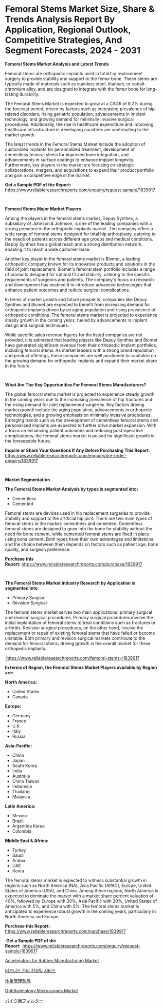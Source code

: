 <p><h1>Femoral Stems Market Size, Share & Trends Analysis Report By Application, Regional Outlook, Competitive Strategies, And Segment Forecasts, 2024 - 2031</h1></p><p><strong>Femoral Stems Market Analysis and Latest Trends</strong></p>
<p><p>Femoral stems are orthopedic implants used in total hip replacement surgery to provide stability and support to the femur bone. These stems are typically made of materials such as stainless steel, titanium, or cobalt-chromium alloy, and are designed to integrate with the femur bone for long-lasting durability.</p><p>The Femoral Stems Market is expected to grow at a CAGR of 9.2% during the forecast period, driven by factors such as increasing prevalence of hip-related disorders, rising geriatric population, advancements in implant technology, and growing demand for minimally invasive surgical procedures. Additionally, the rise in healthcare expenditure and improving healthcare infrastructure in developing countries are contributing to the market growth.</p><p>The latest trends in the Femoral Stems Market include the adoption of customized implants for personalized treatment, development of cementless femoral stems for improved bone integration, and advancements in surface coatings to enhance implant longevity. Furthermore, key players in the market are focusing on strategic collaborations, mergers, and acquisitions to expand their product portfolio and gain a competitive edge in the market.</p></p>
<p><strong>Get a Sample PDF of the Report:&nbsp;</strong> <a href="https://www.reliableresearchreports.com/enquiry/request-sample/1839917">https://www.reliableresearchreports.com/enquiry/request-sample/1839917</a></p>
<p>&nbsp;</p>
<p><strong>Femoral Stems Major Market Players</strong></p>
<p><p>Among the players in the femoral stems market, Depuy Synthes, a subsidiary of Johnson & Johnson, is one of the leading companies with a strong presence in the orthopedic implants market. The company offers a wide range of femoral stems designed for total hip arthroplasty, catering to the needs of patients across different age groups and medical conditions. Depuy Synthes has a global reach and a strong distribution network, enabling it to reach a wide customer base.</p><p>Another key player in the femoral stems market is Biomet, a leading orthopedic company known for its innovative products and solutions in the field of joint replacement. Biomet's femoral stem portfolio includes a range of products designed for optimal fit and stability, catering to the specific requirements of surgeons and patients. The company's focus on research and development has enabled it to introduce advanced technologies that enhance patient outcomes and reduce surgical complications.</p><p>In terms of market growth and future prospects, companies like Depuy Synthes and Biomet are expected to benefit from increasing demand for orthopedic implants driven by an aging population and rising prevalence of orthopedic conditions. The femoral stems market is projected to experience steady growth in the coming years, fueled by advancements in implant design and surgical techniques.</p><p>While specific sales revenue figures for the listed companies are not provided, it is estimated that leading players like Depuy Synthes and Biomet have generated significant revenue from their orthopedic implant portfolios, including femoral stems. As market leaders with a strong brand reputation and product offerings, these companies are well positioned to capitalize on the growing demand for orthopedic implants and expand their market share in the future.</p></p>
<p>&nbsp;</p>
<p><strong>What Are The Key Opportunities For Femoral Stems Manufacturers?</strong></p>
<p><p>The global femoral stems market is projected to experience steady growth in the coming years due to the increasing prevalence of hip fractures and the rising demand for joint replacement surgeries. Key factors driving market growth include the aging population, advancements in orthopedic technologies, and a growing emphasis on minimally invasive procedures. Emerging trends such as the development of cementless femoral stems and personalized implants are expected to further drive market expansion. With a focus on enhancing patient outcomes and reducing post-operative complications, the femoral stems market is poised for significant growth in the foreseeable future.</p></p>
<p><strong>Inquire or Share Your Questions If Any Before Purchasing This Report:</strong> <a href="https://www.reliableresearchreports.com/enquiry/pre-order-enquiry/1839917">https://www.reliableresearchreports.com/enquiry/pre-order-enquiry/1839917</a></p>
<p>&nbsp;</p>
<p><strong>Market Segmentation</strong></p>
<p><strong>The Femoral Stems Market Analysis by types is segmented into:</strong></p>
<p><ul><li>Cementless</li><li>Cemented</li></ul></p>
<p><p>Femoral stems are devices used in hip replacement surgeries to provide stability and support to the artificial hip joint. There are two main types of femoral stems in the market: cementless and cemented. Cementless femoral stems are designed to grow into the bone for stability without the need for bone cement, while cemented femoral stems are fixed in place using bone cement. Both types have their own advantages and limitations, and the choice between them depends on factors such as patient age, bone quality, and surgeon preference.</p></p>
<p><strong>Purchase this Report:&nbsp;</strong><a href="https://www.reliableresearchreports.com/purchase/1839917">https://www.reliableresearchreports.com/purchase/1839917</a></p>
<p>&nbsp;</p>
<p><strong>The Femoral Stems Market Industry Research by Application is segmented into:</strong></p>
<p><ul><li>Primary Surgical</li><li>Revision Surgical</li></ul></p>
<p><p>The femoral stems market serves two main applications: primary surgical and revision surgical procedures. Primary surgical procedures involve the initial implantation of femoral stems to treat conditions such as fractures or arthritis. Revision surgical procedures, on the other hand, involve the replacement or repair of existing femoral stems that have failed or become unstable. Both primary and revision surgical markets contribute to the demand for femoral stems, driving growth in the overall market for these orthopedic implants.</p></p>
<p><a href="https://www.reliableresearchreports.com/femoral-stems-r1839917">&nbsp;https://www.reliableresearchreports.com/femoral-stems-r1839917</a></p>
<p><strong>In terms of Region, the Femoral Stems Market Players available by Region are:</strong></p>
<p>
    <p> <strong> North America: </strong>
        <ul>
            <li>United States</li>
            <li>Canada</li>
        </ul>
        </p> 
    <p> <strong> Europe: </strong>
        <ul>
            <li>Germany</li>
            <li>France</li>
            <li>U.K.</li>
            <li>Italy</li>
            <li>Russia</li>
        </ul>
        </p> 
    <p> <strong> Asia-Pacific: </strong>
        <ul>
            <li>China</li>
            <li>Japan</li>
            <li>South Korea</li>
            <li>India</li>
            <li>Australia</li>
            <li>China Taiwan</li>
            <li>Indonesia</li>
            <li>Thailand</li>
            <li>Malaysia</li>
        </ul>
        </p> 
    <p> <strong> Latin America: </strong>
        <ul>
            <li>Mexico</li>
            <li>Brazil</li>
            <li>Argentina Korea</li>
            <li>Colombia</li>
        </ul>
        </p> 
    <p> <strong> Middle East & Africa: </strong>
        <ul>
            <li>Turkey</li>
            <li>Saudi</li>
            <li>Arabia</li>
            <li>UAE</li>
            <li>Korea</li>
        </ul>
    </p>
    </p>
<p><p>The femoral stems market is expected to witness substantial growth in regions such as North America (NA), Asia Pacific (APAC), Europe, United States of America (USA), and China. Among these regions, North America is expected to dominate the market with a market share percent valuation of 40%, followed by Europe with 30%, Asia Pacific with 20%, United States of America with 5%, and China with 5%. The femoral stems market is anticipated to experience robust growth in the coming years, particularly in North America and Europe.</p></p>
<p><strong>Purchase this Report: </strong><a href="https://www.reliableresearchreports.com/purchase/1839917">https://www.reliableresearchreports.com/purchase/1839917</a></p>
<p>&nbsp;<strong>Get a Sample PDF of the Report:&nbsp;&nbsp;</strong><a href="https://www.reliableresearchreports.com/enquiry/request-sample/1839917">https://www.reliableresearchreports.com/enquiry/request-sample/1839917</a></p>
<p><strong></strong></p>
<p><p><a href="https://issuu.com/reportprime-2/docs/accelerators-for-rubber-manufacturing-market-size-">Accelerators for Rubber Manufacturing Market</a></p><p><a href="https://github.com/Skyleitney456456/Market-Research-Report-List-1/blob/main/517245444524.md">비즈니스 관리 컨설팅 서비스</a></p><p><a href="https://github.com/ReyesKohler20231/Market-Research-Report-List-1/blob/main/469668649638.md">体重管理製品</a></p><p><a href="https://github.com/sonuprakash1/Market-Research-Report-List-2/blob/main/ophthalmology-microscopes-market.md">Ophthalmology Microscopes Market</a></p><p><a href="https://github.com/adcxff01450218/Market-Research-Report-List-2/blob/main/288884749637.md">バイク用フィルター</a></p></p>